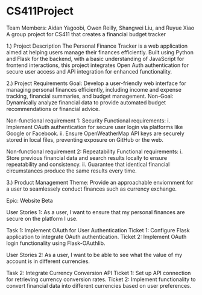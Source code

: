 # CS411Project 
Team Members: Aidan Yagoobi, Owen Reilly, Shangwei Liu, and Ruyue Xiao 
A group project for CS411 that creates a financial budget tracker 

1.) Project Description
The Personal Finance Tracker is a web application aimed at helping users manage their finances efficiently. Built using Python and Flask for the backend, with a basic understanding of JavaScript for frontend interactions, this project integrates Open Auth authentication for secure user access and API integration for enhanced functionality.

2.) Project Requirements 
Goal: Develop a user-friendly web interface for managing personal finances efficiently, including income and expense tracking, financial summaries, and budget management.
Non-Goal: Dynamically analyze financial data to provide automated budget recommendations or financial advice.

Non-functional requirement 1: Security
Functional requirements:
i. Implement OAuth authentication for secure user login via platforms like Google or Facebook.
ii. Ensure OpenWeatherMap API keys are securely stored in local files, preventing exposure on GitHub or the web.

Non-functional requirement 2: Repeatability
Functional requirements:
i. Store previous financial data and search results locally to ensure repeatability and consistency.
ii. Guarantee that identical financial circumstances produce the same results every time.

3.) Product Management 
Theme:
Provide an approachable enviornment for a user to seamlessely conduct finances such as currency exchange. 

Epic:
Website Beta 

User Stories 1:
As a user, I want to ensure that my personal finances are secure on the platform I use. 

Task 1:
Implement OAuth for User Authentication
Ticket 1: Configure Flask application to integrate OAuth authentication.
Ticket 2: Implement OAuth login functionality using Flask-OAuthlib.


User Stories 2:
As a user, I want to be able to see what the value of my account is in different currencies. 

Task 2: 
Integrate Currency Conversion API
Ticket 1: Set up API connection for retrieving currency conversion rates.
Ticket 2: Implement functionality to convert financial data into different currencies based on user preferences.
